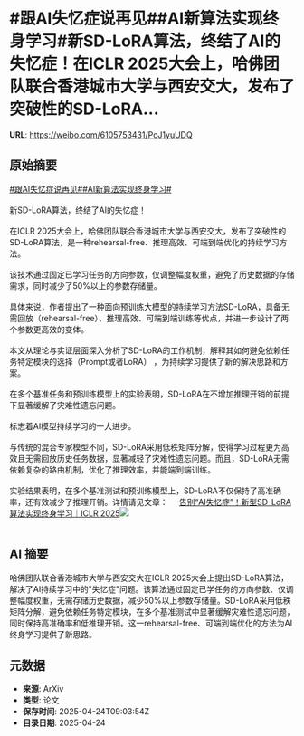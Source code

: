 # #跟AI失忆症说再见##AI新算法实现终身学习#新SD-LoRA算法，终结了AI的失忆症！在ICLR 2025大会上，哈佛团队联合香港城市大学与西安交大，发布了突破性的SD-LoRA...

**URL**: https://weibo.com/6105753431/PoJ1yuUDQ

## 原始摘要

<a href="https://m.weibo.cn/search?containerid=231522type%3D1%26t%3D10%26q%3D%23%E8%B7%9FAI%E5%A4%B1%E5%BF%86%E7%97%87%E8%AF%B4%E5%86%8D%E8%A7%81%23&amp;extparam=%23%E8%B7%9FAI%E5%A4%B1%E5%BF%86%E7%97%87%E8%AF%B4%E5%86%8D%E8%A7%81%23" data-hide=""><span class="surl-text">#跟AI失忆症说再见#</span></a><a href="https://m.weibo.cn/search?containerid=231522type%3D1%26t%3D10%26q%3D%23AI%E6%96%B0%E7%AE%97%E6%B3%95%E5%AE%9E%E7%8E%B0%E7%BB%88%E8%BA%AB%E5%AD%A6%E4%B9%A0%23&amp;extparam=%23AI%E6%96%B0%E7%AE%97%E6%B3%95%E5%AE%9E%E7%8E%B0%E7%BB%88%E8%BA%AB%E5%AD%A6%E4%B9%A0%23" data-hide=""><span class="surl-text">#AI新算法实现终身学习#</span></a><br><br>新SD-LoRA算法，终结了AI的失忆症！<br><br>在ICLR 2025大会上，哈佛团队联合香港城市大学与西安交大，发布了突破性的SD-LoRA算法，是一种rehearsal-free、推理高效、可端到端优化的持续学习方法。<br><br>该技术通过固定已学习任务的方向参数，仅调整幅度权重，避免了历史数据的存储需求，同时减少了50%以上的参数存储量。<br><br>具体来说，作者提出了⼀种⾯向预训练⼤模型的持续学习⽅法SD-LoRA，具备⽆需回放（rehearsal-free）、推理⾼效、可端到端训练等优点，并进⼀步设计了两个参数更⾼效的变体。<br><br>本文从理论与实证层⾯深入分析了SD-LoRA的⼯作机制，解释其如何避免依赖任务特定模块的选择（Prompt或者LoRA） ，为持续学习提供了新的解决思路和⽅案。<br><br>在多个基准任务和预训练模型上的实验表明，SD-LoRA在不增加推理开销的前提下显著缓解了灾难性遗忘问题。<br><br>标志着AI模型持续学习的一大进步。<br><br>与传统的混合专家模型不同，SD-LoRA采用低秩矩阵分解，使得学习过程更为高效且无需回放历史任务数据，显著减轻了灾难性遗忘问题。而且，SD-LoRA无需依赖复杂的路由机制，优化了推理效率，并能端到端训练。<br><br>实验结果表明，在多个基准测试和预训练模型上，SD-LoRA不仅保持了高准确率，还有效减少了推理开销。详情请见文章： <a href="https://weibo.com/ttarticle/p/show?id=2309405158929490641116" data-hide=""><span class="url-icon"><img style="width: 1rem;height: 1rem" src="https://h5.sinaimg.cn/upload/2015/09/25/3/timeline_card_small_article_default.png" referrerpolicy="no-referrer"></span><span class="surl-text">告别“AI失忆症”！新型SD-LoRA算法实现终身学习｜ICLR 2025</span></a><img style="" src="https://tvax2.sinaimg.cn/large/006Fd7o3gy1i0rqxkuo5tj30fe08ojrm.jpg" referrerpolicy="no-referrer"><br><br>

## AI 摘要

哈佛团队联合香港城市大学与西安交大在ICLR 2025大会上提出SD-LoRA算法，解决了AI持续学习中的"失忆症"问题。该算法通过固定已学任务的方向参数、仅调整幅度权重，无需存储历史数据，减少50%以上参数存储量。SD-LoRA采用低秩矩阵分解，避免依赖任务特定模块，在多个基准测试中显著缓解灾难性遗忘问题，同时保持高准确率和低推理开销。这一rehearsal-free、可端到端优化的方法为AI终身学习提供了新思路。

## 元数据

- **来源**: ArXiv
- **类型**: 论文
- **保存时间**: 2025-04-24T09:03:54Z
- **目录日期**: 2025-04-24
